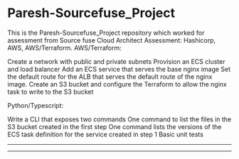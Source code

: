 # Paresh-Sourcefuse_Project
This is the Paresh-Sourcefuse_Project repository which worked for assessment from Source fuse
Cloud Architect Assessment: Hashicorp, AWS, AWS/Terraform.
AWS/Terraform:

Create a network with public and private subnets
Provision an ECS cluster and load balancer
Add an ECS service that serves the base nginx image
Set the default route for the ALB that serves the default route of the nginx image.
Create an S3 bucket and configure the Terraform to allow the nginx task to write to the S3 bucket

Python/Typescript:

Write a CLI that exposes two commands
One command to list the files in the S3 bucket created in the first step
One command lists the versions of the ECS task definition for the service created in step 1
Basic unit tests


----
----
